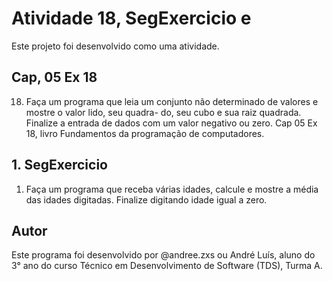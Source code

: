 # Atividade 18, SegExercicio e 

Este projeto foi desenvolvido como uma atividade.

## Cap, 05 Ex 18

18. Faça um programa que leia um conjunto não determinado de valores e mostre o valor lido, seu quadra-
do, seu cubo e sua raiz quadrada. Finalize a entrada de dados com um valor negativo ou zero. Cap 05 Ex 18, livro Fundamentos da programação de computadores.

## 1. SegExercicio 

1. Faça um programa que receba várias idades, calcule e mostre a média das idades digitadas. Finalize digitando idade igual a zero. 

## Autor

Este programa foi desenvolvido por @andree.zxs ou André Luís, aluno do 3° ano do curso Técnico em Desenvolvimento de Software (TDS), Turma A.

